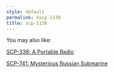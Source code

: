 ```yaml
---
style: default
permalink: Xscp-1138
title: scp-1138
---
```

You may also like:

[SCP-338: A Portable Radio](http://scp-wiki.net/scp-338)

[SCP-741: Mysterious Russian Submarine](http://scp-wiki.net/scp-741)
